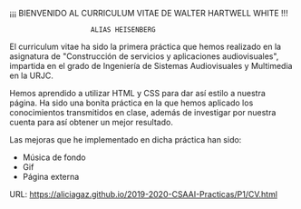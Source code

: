 ¡¡¡ BIENVENIDO AL CURRICULUM VITAE DE WALTER HARTWELL WHITE !!!

                        ALIAS HEISENBERG

El curriculum vitae ha sido la primera práctica que hemos realizado en la asignatura de "Construcción de servicios y aplicaciones audiovisuales", impartida en el grado de Ingeniería de Sistemas Audiovisuales y Multimedia en la URJC.

Hemos aprendido a utilizar HTML y CSS para dar así estilo a nuestra página. Ha sido una bonita práctica en la que hemos aplicado los conocimientos transmitidos en clase, además de investigar por nuestra cuenta para así obtener un mejor resultado.

Las mejoras que he implementado en dicha práctica han sido:

  - Música de fondo
  - Gif
  - Página externa

URL: https://aliciagaz.github.io/2019-2020-CSAAI-Practicas/P1/CV.html
